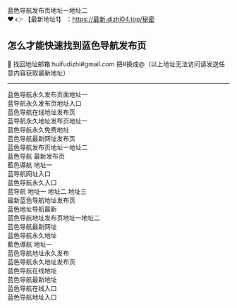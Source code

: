蓝色导航发布页地址一地址二<br>
:heart: :point_right: 【最新地址1】 ：https://最新.dizhi04.top/秘密<br>
## **怎么才能快速找到蓝色导航发布页**<br>

📧 找回地址邮箱:huifudizhi#gmail.com 把#换成@（以上地址无法访问请发送任意内容获取最新地址）<br>

---
蓝色导航永久发布页面地址一<br>
蓝导航永久发布页地址入口<br>
蓝色导航在线地址发布页<br>
蓝导航永久地址发布页地址一<br>
蓝色导航永久免费地址<br>
蓝色导航最新网址发布页<br>
蓝色导航发布页地址一地址二<br>
蓝色导航 最新发布页<br>
藍色導航 地址一<br>
蓝导航网址入口<br>
蓝色导航永久入口<br>
蓝导航 地址一 地址二 地址三<br>
最新蓝色导航地址发布页<br>
蓝色地址导航最新<br>
蓝色导航地址发布页地址一地址二<br>
蓝色导航最新网址<br>
蓝色导航永久地址<br>
藍色導航 地址一<br>
蓝色导航地址永久发布<br>
蓝色导航永久地址发布页<br>
蓝色导航在线地址<br>
蓝色导航最新地址<br>
蓝色导航在线入口<br>
蓝色导航地址入口<br>
 
 
 
